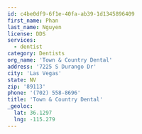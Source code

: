 ```yaml
---
id: c4be0df9-6f1e-40fa-ab39-1d1345896409
first_name: Phan
last_name: Nguyen
license: DDS
services:
  - dentist
category: Dentists
org_name: 'Town & Country Dental'
address: '7225 S Durango Dr'
city: 'Las Vegas'
state: NV
zip: '89113'
phone: '(702) 558-8696'
title: 'Town & Country Dental'
_geoloc:
  lat: 36.1297
  lng: -115.279
---
```

